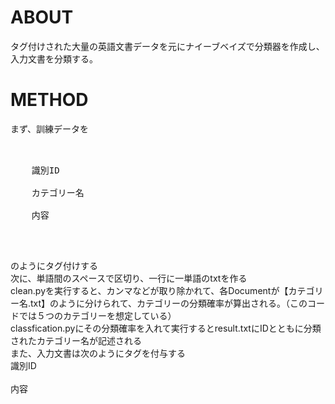 # ABOUT
タグ付けされた大量の英語文書データを元にナイーブベイズで分類器を作成し、入力文書を分類する。<br/>
# METHOD
まず、訓練データを<br/>
<pre><document><br/>
	<ID>識別ID</ID><br/>
	<cat>カテゴリー名</cat><br/>
	<body>内容</body><br/>
</document></pre><br/>
のようにタグ付けする<br/>
次に、単語間のスペースで区切り、一行に一単語のtxtを作る<br/>
clean.pyを実行すると、カンマなどが取り除かれて、各Documentが【カテゴリー名.txt】のように分けられて、カテゴリーの分類確率が算出される。（このコードでは５つのカテゴリーを想定している）<br/>
classfication.pyにその分類確率を入れて実行するとresult.txtにIDとともに分類されたカテゴリー名が記述される<br/>
また、入力文書は次のようにタグを付与する
<document><br/>
	<ID>識別ID</ID><br/>
	<cat></cat><br/>
	<body>内容</body><br/>
</document><br/>
